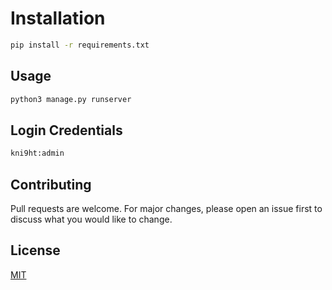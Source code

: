 # Installation

```bash
pip install -r requirements.txt
```

## Usage

```python
python3 manage.py runserver
```

## Login Credentials

```python
kni9ht:admin
```

## Contributing

Pull requests are welcome. For major changes, please open an issue first to discuss what you would like to change.

## License

[MIT](https://choosealicense.com/licenses/mit/)
